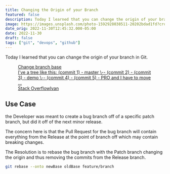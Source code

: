 ```yaml
---
title: Changing the Origin of your Branch
featured: false
description: Today I learned that you can change the origin of your branch in Git.
image: https://images.unsplash.com/photo-1592928038511-20202bdad1fd?crop=entropy&cs=tinysrgb&fit=max&fm=jpg&ixid=MnwxMTc3M3wwfDF8c2VhcmNofDZ8fG9yaWdpbnxlbnwwfHx8fDE2Njk4MzAwOTE&ixlib=rb-4.0.3&q=80&w=2000
date_orig: 2022-11-30T12:45:32.000-05:00
date: 2022-11-30
draft: false
tags: ["git", "devops", "github"]
---
```


Today I learned that you can change the origin of your branch in Git.

<figure class="kg-card kg-bookmark-card"><a class="kg-bookmark-container" href="https://stackoverflow.com/questions/10853935/change-branch-base?ref=blog.christophervachon.com"><div class="kg-bookmark-content"><div class="kg-bookmark-title">Change branch base</div><div class="kg-bookmark-description">I've a tree like this: (commit 1) - master \-- (commit 2) - (commit 3) - demo \-- (commit 4) - (commit 5) - PRO and I have to move ...</div><div class="kg-bookmark-metadata"><img class="kg-bookmark-icon" src="https://cdn.sstatic.net/Sites/stackoverflow/Img/apple-touch-icon.png?v=c78bd457575a" alt=""><span class="kg-bookmark-author">Stack Overflow</span><span class="kg-bookmark-publisher">Ivan</span></div></div><div class="kg-bookmark-thumbnail"><img src="https://cdn.sstatic.net/Sites/stackoverflow/Img/apple-touch-icon@2.png?v=73d79a89bded" alt=""></div></a></figure>

## Use Case

the Developer was meant to create a bug branch off of a specific patch branch, but did it off of the next minor release.

The concern here is that the Pull Request for the bug branch will contain everything from the Release at the point of branch off which may contain breaking changes.

The Resolution is to rebase the bug branch with the Patch branch changing the origin and thus removing the commits from the Release branch.

```sh
git rebase --onto newBase oldBase feature/branch
```
